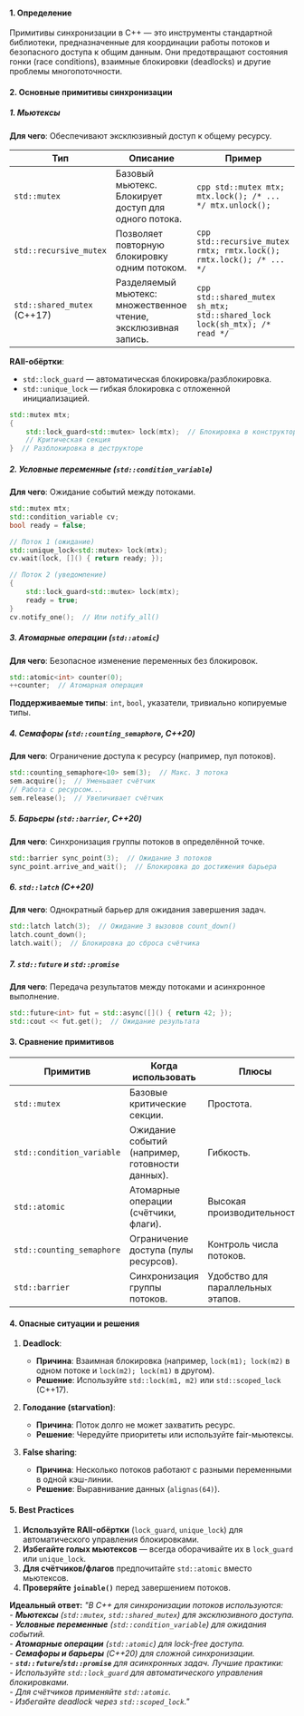 #### **1. Определение**  
Примитивы синхронизации в C++ — это инструменты стандартной библиотеки, предназначенные для координации работы потоков и безопасного доступа к общим данным. Они предотвращают состояния гонки (race conditions), взаимные блокировки (deadlocks) и другие проблемы многопоточности.

#### **2. Основные примитивы синхронизации**  

##### **1. Мьютексы**  
**Для чего**: Обеспечивают эксклюзивный доступ к общему ресурсу.  

| **Тип**                     | **Описание**                                                                 | **Пример**                                                                 |
|-----------------------------|-----------------------------------------------------------------------------|----------------------------------------------------------------------------|
| `std::mutex`               | Базовый мьютекс. Блокирует доступ для одного потока.                        | ```cpp std::mutex mtx; mtx.lock(); /* ... */ mtx.unlock(); ```             |
| `std::recursive_mutex`     | Позволяет повторную блокировку одним потоком.                               | ```cpp std::recursive_mutex rmtx; rmtx.lock(); rmtx.lock(); /* ... */ ```  |
| `std::shared_mutex` (C++17)| Разделяемый мьютекс: множественное чтение, эксклюзивная запись.             | ```cpp std::shared_mutex sh_mtx; std::shared_lock lock(sh_mtx); /* read */ ``` |

**RAII-обёртки**:  
- `std::lock_guard` — автоматическая блокировка/разблокировка.  
- `std::unique_lock` — гибкая блокировка с отложенной инициализацией.  

```cpp
std::mutex mtx;
{
    std::lock_guard<std::mutex> lock(mtx);  // Блокировка в конструкторе
    // Критическая секция
}  // Разблокировка в деструкторе
```

##### **2. Условные переменные (`std::condition_variable`)**  
**Для чего**: Ожидание событий между потоками.  

```cpp
std::mutex mtx;
std::condition_variable cv;
bool ready = false;

// Поток 1 (ожидание)
std::unique_lock<std::mutex> lock(mtx);
cv.wait(lock, []() { return ready; });

// Поток 2 (уведомление)
{
    std::lock_guard<std::mutex> lock(mtx);
    ready = true;
}
cv.notify_one();  // Или notify_all()
```

##### **3. Атомарные операции (`std::atomic`)**  
**Для чего**: Безопасное изменение переменных без блокировок.  

```cpp
std::atomic<int> counter(0);
++counter;  // Атомарная операция
```

**Поддерживаемые типы**: `int`, `bool`, указатели, тривиально копируемые типы.  

##### **4. Семафоры (`std::counting_semaphore`, C++20)**  
**Для чего**: Ограничение доступа к ресурсу (например, пул потоков).  

```cpp
std::counting_semaphore<10> sem(3);  // Макс. 3 потока
sem.acquire();  // Уменьшает счётчик
// Работа с ресурсом...
sem.release();  // Увеличивает счётчик
```

##### **5. Барьеры (`std::barrier`, C++20)**  
**Для чего**: Синхронизация группы потоков в определённой точке.  

```cpp
std::barrier sync_point(3);  // Ожидание 3 потоков
sync_point.arrive_and_wait();  // Блокировка до достижения барьера
```

##### **6. `std::latch` (C++20)**  
**Для чего**: Однократный барьер для ожидания завершения задач.  

```cpp
std::latch latch(3);  // Ожидание 3 вызовов count_down()
latch.count_down();
latch.wait();  // Блокировка до сброса счётчика
```

##### **7. `std::future` и `std::promise`**  
**Для чего**: Передача результатов между потоками и асинхронное выполнение.  

```cpp
std::future<int> fut = std::async([]() { return 42; });
std::cout << fut.get();  // Ожидание результата
```

#### **3. Сравнение примитивов**  

| **Примитив**               | **Когда использовать**                          | **Плюсы**                          | **Минусы**                |
|----------------------------|-----------------------------------------------|------------------------------------|---------------------------|
| `std::mutex`               | Базовые критические секции.                   | Простота.                          | Риск deadlock.            |
| `std::condition_variable`  | Ожидание событий (например, готовности данных). | Гибкость.                          | Сложность отладки.        |
| `std::atomic`              | Атомарные операции (счётчики, флаги).         | Высокая производительность.        | Ограниченные типы.        |
| `std::counting_semaphore`  | Ограничение доступа (пулы ресурсов).           | Контроль числа потоков.            | Требует C++20.            |
| `std::barrier`             | Синхронизация группы потоков.                 | Удобство для параллельных этапов.  | Требует C++20.            |

#### **4. Опасные ситуации и решения**  

1. **Deadlock**:  
   - **Причина**: Взаимная блокировка (например, `lock(m1); lock(m2)` в одном потоке и `lock(m2); lock(m1)` в другом).  
   - **Решение**: Используйте `std::lock(m1, m2)` или `std::scoped_lock` (C++17).  

2. **Голодание (starvation)**:  
   - **Причина**: Поток долго не может захватить ресурс.  
   - **Решение**: Чередуйте приоритеты или используйте fair-мьютексы.  

3. **False sharing**:  
   - **Причина**: Несколько потоков работают с разными переменными в одной кэш-линии.  
   - **Решение**: Выравнивание данных (`alignas(64)`).  

#### **5. Best Practices**  

1. **Используйте RAII-обёртки** (`lock_guard`, `unique_lock`) для автоматического управления блокировками.  
2. **Избегайте голых мьютексов** — всегда оборачивайте их в `lock_guard` или `unique_lock`.  
3. **Для счётчиков/флагов** предпочитайте `std::atomic` вместо мьютексов.  
4. **Проверяйте `joinable()`** перед завершением потоков.  

**Идеальный ответ:**
*"В C++ для синхронизации потоков используются:*  
*- **Мьютексы** (`std::mutex`, `std::shared_mutex`) для эксклюзивного доступа.*  
*- **Условные переменные** (`std::condition_variable`) для ожидания событий.*  
*- **Атомарные операции** (`std::atomic`) для lock-free доступа.*  
*- **Семафоры и барьеры** (C++20) для сложной синхронизации.*  
*- **`std::future`/`std::promise`** для асинхронных задач.*
*Лучшие практики:*  
*- Используйте `std::lock_guard` для автоматического управления блокировками.*  
*- Для счётчиков применяйте `std::atomic`.*  
*- Избегайте deadlock через `std::scoped_lock`."*